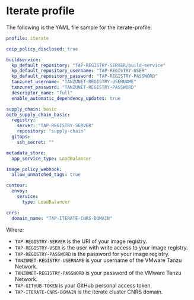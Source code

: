 # Iterate profile

The following is the YAML file sample for the iterate-profile:

```yaml
profile: iterate

ceip_policy_disclosed: true

buildservice:
  kp_default_repository: "TAP-REGISTRY-SERVER/build-service"
  kp_default_repository_username: "TAP-REGISTRY-USER"
  kp_default_repository_password: "TAP-REGISTRY-PASSWORD"
  tanzunet_username: "TANZUNET-REGISTRY-USERNAME"
  tanzunet_password: "TANZUNET-REGISTRY-PASSWORD"
  descriptor_name: "full"
  enable_automatic_dependency_updates: true

supply_chain: basic
ootb_supply_chain_basic:
  registry:
    server: "TAP-REGISTRY-SERVER"
    repository: "supply-chain"
  gitops:
    ssh_secret: ""

metadata_store:
  app_service_type: LoadBalancer

image_policy_webhook:
  allow_unmatched_tags: true

contour:
  envoy:
    service:
      type: LoadBalancer

cnrs:
  domain_name: "TAP-ITERATE-CNRS-DOMAIN"
```

Where:

- `TAP-REGISTRY-SERVER` is the URI of your image registry.
- `TAP-REGISTRY-USER` is the user with write access to your image registry.
- `TAP-REGISTRY-PASSWORD` is the password for your image registry.
- `TANZUNET-REGISTRY-USERNAME` is your username of the VMware Tanzu Network.
- `TANZUNET-REGISTRY-PASSWORD` is your password of the VMware Tanzu Network.
- `TAP-GITHUB-TOKEN` is your GitHub personal access token.
- `TAP-ITERATE-CNRS-DOMAIN` is the iterate cluster CNRS domain.

